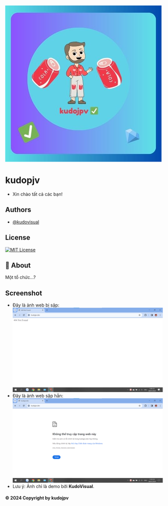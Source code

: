 ![logo](./assets/favicon.jpg)
# kudopjv

* Xin chào tất cả các bạn!

## Authors

- [@kudovisual](https://www.github.com/kudojpv)


## License
[![MIT License](https://img.shields.io/badge/License-MIT-green.svg)](https://choosealicense.com/licenses/mit/)

## 🚀 About
Một tổ chức...?

## Screenshot
* Đây là ảnh web bị sập:
![screenshot](./assets/bisap/screenshot.png)
* Đây là ảnh web sập hẳn:
![screenshot](./assets/bisap/bisaphan.png)
* Lưu ý: Ảnh chỉ là demo bởi **KudoVisual**.
#### © 2024 Copyright by kudojpv
